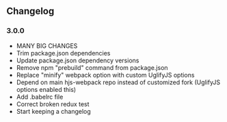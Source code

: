 ## Changelog

### 3.0.0
  - MANY BIG CHANGES
  - Trim package.json dependencies
  - Update package.json dependency versions
  - Remove npm "prebuild" command from package.json
  - Replace "minify" webpack option with custom UglifyJS options
  - Depend on main hjs-webpack repo instead of customized fork (UglifyJS options enabled this)
  - Add .babelrc file
  - Correct broken redux test
  - Start keeping a changelog